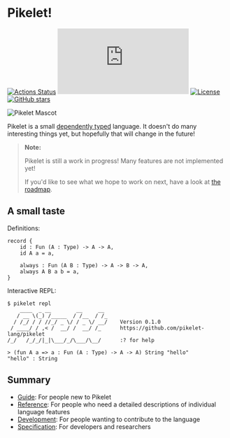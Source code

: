 # Pikelet!

[![Actions Status][actions-badge]][actions-url]
[![Matrix][matrix-badge]][matrix-lobby]
[![License][license-badge]][license-url]
[![GitHub stars][stars-badge]][github-url]

[actions-badge]: https://github.com/pikelet-lang/pikelet/workflows/ci/badge.svg
[actions-url]: https://github.com/pikelet-lang/pikelet/actions
[matrix-badge]: https://img.shields.io/matrix/pikelet:matrix.org?label=%23pikelet%3Amatrix.org
[matrix-lobby]: https://app.element.io/#/room/#pikelet:matrix.org
[license-badge]: https://img.shields.io/github/license/pikelet-lang/pikelet
[license-url]: https://github.com/pikelet-lang/pikelet/blob/main/LICENSE
[stars-badge]: https://img.shields.io/github/stars/pikelet-lang/pikelet?style=social
[github-url]: https://github.com/pikelet-lang/pikelet

![Pikelet Mascot][pikelet-mascot]

[pikelet-mascot]: ../assets/pikelet.png

Pikelet is a small [dependently typed][dependent-type-wikipedia] language. It
doesn't do many interesting things yet, but hopefully that will change in the future!

[dependent-type-wikipedia]: https://en.wikipedia.org/wiki/Dependent_type

> **Note:**
>
> Pikelet is still a work in progress! Many features are not implemented yet!
>
> If you'd like to see what we hope to work on next, have a look at [the roadmap](./development/roadmap).

## A small taste

Definitions:

```pikelet
record {
    id : Fun (A : Type) -> A -> A,
    id A a = a,

    always : Fun (A B : Type) -> A -> B -> A,
    always A B a b = a,
}
```

Interactive REPL:

```text
$ pikelet repl
    ____  _ __        __     __
   / __ \(_) /_____  / /__  / /_
  / /_/ / / //_/ _ \/ / _ \/ __/    Version 0.1.0
 / ____/ / ,< /  __/ /  __/ /_      https://github.com/pikelet-lang/pikelet
/_/   /_/_/|_|\___/_/\___/\__/      :? for help

> (fun A a => a : Fun (A : Type) -> A -> A) String "hello"
"hello" : String
```

## Summary

- [Guide](./guide.md): For people new to Pikelet
- [Reference](./reference.md): For people who need a detailed descriptions of individual language features
- [Development](./development.md): For people wanting to contribute to the language
- [Specification](./specification.md): For developers and researchers
